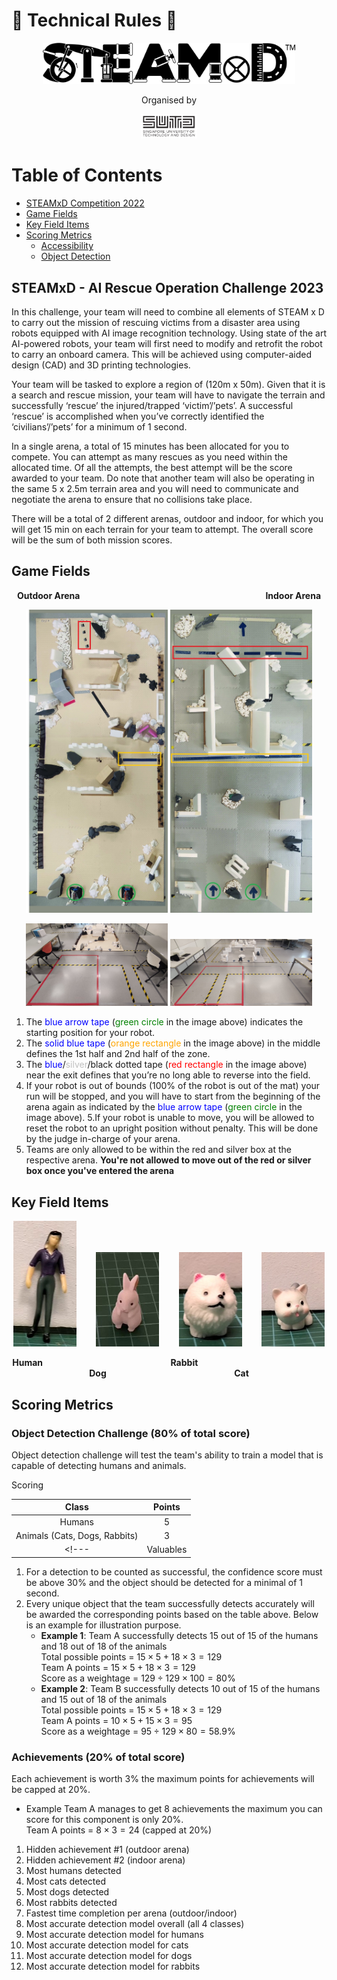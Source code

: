 # :robot: Technical Rules :robot:

<p align="center">
    <img src="/.github/images/steamxd-logo.jpg" width="80%"/>
</p>

<div align="center">Organised by </div> 
<p align="center">
    <img src="/.github/images/sutd-logo.jpg" width="18%"/>
</p>

# Table of Contents
* [STEAMxD Competition 2022](#chapter1)
* [Game Fields](#chapter2)
* [Key Field Items](#chapter3)
* [Scoring Metrics](#chapter5)
    * [Accessibility](#section5-1)
    * [Object Detection](#section5-2)

## STEAMxD - AI Rescue Operation Challenge 2023 <a id="chapter1"></a>

In this challenge, your team will need to combine all elements of STEAM x D to carry out the mission of rescuing victims from a disaster area using robots equipped with AI image recognition technology. Using state of the art AI-powered robots, your team will first need to modify and retrofit the robot to carry an onboard camera. This will be achieved using computer-aided design (CAD) and 3D printing technologies.

Your team will be tasked to explore a region of (120m x 50m). Given that it is a search and rescue mission, your team will have to navigate the terrain and successfully ‘rescue’ the injured/trapped ‘victim’/’pets’. A successful ‘rescue’ is accomplished when you’ve correctly identified the ‘civilians’/’pets’ for a minimum of 1 second.

In a single arena, a total of 15 minutes has been allocated for you to compete. You can attempt as many rescues as you need within the allocated time. Of all the attempts, the best attempt will be the score awarded to your team. Do note that another team will also be operating in the same 5 x 2.5m terrain area and you will need to communicate and negotiate the arena to ensure that no collisions take place.

There will be a total of 2 different arenas, outdoor and indoor, for which you will get 15 min on each terrain for your team to attempt. The overall score will be the sum of both mission scores.

## Game Fields <a id="chapter2"></a>

<p align="center">
    <hx><b>Outdoor Arena&emsp; &emsp; &emsp; &emsp; &emsp; &emsp; &emsp; &emsp; &emsp; &emsp; &emsp; &emsp; &emsp; &emsp; &emsp; &emsp; &nbsp; &nbsp; &nbsp; Indoor Arena</b></hx>
</p>

<p align="center">
    <img src="/.github/images/outdoor-arena-label.jpg" width="45%" title='Outdoor' />
<!--     &nbsp;&nbsp;&nbsp;&nbsp;&nbsp;&nbsp; -->
    <img src="/.github/images/indoor-arena-label.jpg" width="45%" title='Indoor' />
</p>

<p align="center">
    <img src="/.github/images/outdoor-arena-box.jpg" width="45%" title='Outdoor' />
<!--     &nbsp;&nbsp;&nbsp;&nbsp;&nbsp;&nbsp; -->
    <img src="/.github/images/indoor-arena-box.jpg" width="45%" title='Indoor' />
</p>

1. The <span style="color:blue">blue arrow tape</span> (<span style="color:green">green circle</span> in the image above) indicates the starting position for your robot.
2. The <span style="color:blue">solid blue tape</span> (<span style="color:orange">orange rectangle</span> in the image above) in the middle defines the 1st half and 2nd half of the zone. 
3. The <span style="color:blue">blue</span>/<span style="color:silver">silver</span>/black dotted tape (<span style="color:red">red rectangle</span> in the image above) near the exit defines that you’re no long able to reverse into the field. 
4. If your robot is out of bounds (100% of the robot is out of the mat) your run will be stopped, and you will have to start from the beginning of the arena again as indicated by the <span style="color:blue">blue arrow tape</span> (<span style="color:green">green circle</span> in the image above).
5.If your robot is unable to move, you will be allowed to reset the robot to an upright position without penalty. This will be done by the judge in-charge of your arena.
5. Teams are only allowed to be within the red and silver box at the respective arena. **You're not allowed to move out of the red or silver box once you've entered the arena**

## Key Field Items <a id="chapter3"></a>

<p align="center">
    <img src="/.github/images/adult0001.jpg" width="20%" title='testing1' />
    &nbsp;&nbsp;&nbsp;&nbsp;&nbsp;&nbsp;
    <img src="/.github/images/rabbit0001.jpg" width="20%" title='placeholder' />
    &nbsp;&nbsp;&nbsp;&nbsp;&nbsp;&nbsp;
    <img src="/.github/images/dog0001.jpg" width="20%" title='placeholder' />
    &nbsp;&nbsp;&nbsp;&nbsp;&nbsp;&nbsp;
    <img src="/.github/images/cat0001.jpg" width="20%" title='placeholder' />
</p>

<p align="center">
    <hx><b>Human&emsp; &emsp; &emsp; &emsp; &emsp; &emsp; &emsp; &emsp; &emsp; &emsp; &emsp; &emsp;Rabbit&emsp; &emsp; &emsp; &emsp; &emsp; &emsp; &emsp; &emsp; &emsp; &emsp; &emsp; &emsp;Dog&emsp; &emsp; &emsp; &emsp; &emsp; &emsp; &emsp; &emsp; &emsp; &emsp; &emsp; &emsp;Cat</b></hx>
</p>

## Scoring Metrics <a id="chapter5"></a>

### Object Detection Challenge (80% of total score)<a id="section5-1"></a>
Object detection challenge will test the team's ability to train a model that is capable of detecting humans and animals. 

Scoring  

| Class     | Points |
| :-:       | :-:    |
| Humans    | 5      |
| Animals (Cats, Dogs, Rabbits) | 3      |
<!--- | Valuables | 3      | --->

1. For a detection to be counted as successful, the confidence score must be above 30% and the object should be detected for a minimal of 1 second.
2. Every unique object that the team successfully detects accurately will be awarded the corresponding points based on the table above.  Below is an example for illustration purpose. 
    * __Example 1__: Team A successfully detects 15 out of 15 of the humans and 18 out of 18 of the animals \
    Total possible points = $15 \times 5 + 18 \times 3 = 129$ \
    Team A points = $15 \times 5 + 18 \times 3 = 129$ \
    Score as a weightage = $129 \div 129 \times 100 = 80$% 
    * __Example 2__: Team B successfully detects 10 out of 15 of the humans and 15 out of 18 of the animals \
    Total possible points = $15 \times 5 + 18 \times 3 = 129$ \
    Team A points = $10 \times 5 + 15 \times 3 = 95$ \
    Score as a weightage = $95 \div 129 \times 80 = 58.9$% 

### Achievements (20% of total score)<a id="section5-2"></a>
Each achievement is worth 3% the maximum points for achievements will be capped at 20%.

* Example Team A manages to get 8 achievements the maximum you can score for this component is only 20%. \
Team A points = $8 \times 3 = 24$ (capped at 20%)

1. Hidden achievement #1 (outdoor arena) 
2. Hidden achievement #2 (indoor arena)
3. Most humans detected 
4. Most cats detected 
5. Most dogs detected 
6. Most rabbits detected 
7. Fastest time completion per arena (outdoor/indoor)  
8. Most accurate detection model overall (all 4 classes) 
9. Most accurate detection model for humans 
10. Most accurate detection model for cats 
11. Most accurate detection model for dogs 
12. Most accurate detection model for rabbits 